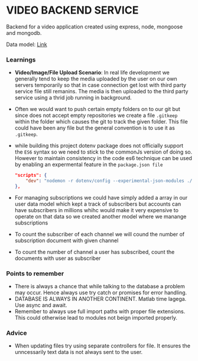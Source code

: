 # VIDEO BACKEND SERVICE

Backend for a video application created using express, node, mongoose and mongodb.

Data model: [Link](https://app.eraser.io/workspace/GR86oE1vuFjLIJl3IUh6?origin=share)

### Learnings

- **Video/Image/File Upload Scenario**: In real life development we generally tend to keep the media uploaded by the user
on our own servers temporarily so that in case connection get lost with third party service
file still remanins. The media is then uploaded to the third party service using a thrid job
running in background.

- Often we would want to push certain empty folders on to our git but since does not accept
empty repositories we create a file `.gitkeep` within the folder which causes the git to track the
given folder. This file could have been any file but the general convention is to use it as `.gitkeep`.

- while building this project dotenv package does not officially support the `ES6` syntax so we need to
stick to the commonJs version of doing so. However to maintain consistency in the code es6 technique can
be used by enabling an expermental feature in the `package.json file`

  ```json
  "scripts": {
      "dev": "nodemon -r dotenv/config --experimental-json-modules ./src/index.js"
  },
  ```

- For managing subscriptions we could have simply added a array in our user data model which kept a track of subscribers but accounts can have subscribers in millions whihc would make it very expensive to operate on that data so we created another model where we manange subscriptions
- To count the subscriber of each channel we will cound the number of subscription document with given channel
- To count the number of channel a user has subscribed, count the documents with user as subscriber

### Points to remember

- There is always a chance that while talking to the database a problem may occur. Hence always use
try catch or promises for error handling.
- DATABASE IS ALWAYS IN ANOTHER CONTINENT. Matlab time lagega. Use async and await.
- Remember to always use full import paths with proper file extensions. This could otherwise lead to
modules not beign imported properly.

### Advice

- When updating files try using separate controllers for file. It ensures the unncessarily text data is not always sent to the user.
